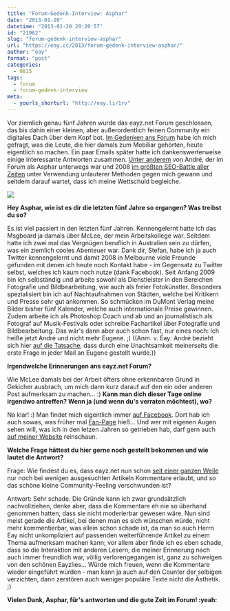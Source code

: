 ```yaml
---
title: "Forum-Gedenk-Interview: Asphar"
date: "2013-01-20"
datetime: "2013-01-20 20:20:57"
id: "21962"
slug: "forum-gedenk-interview-asphar"
url: "https://eay.cc/2013/forum-gedenk-interview-asphar/"
author: "eay"
format: "post"
categories:
  - 0815
tags:
  - forum
  - forum-gedenk-interview
meta:
  - yourls_shorturl: "http://eay.li/1rv"
---
```


Vor ziemlich genau fünf Jahren wurde das eayz.net Forum geschlossen, das bis dahin einer kleinen, aber außerordentlich feinen Community ein digitales Dach über dem Kopf bot. [Im Gedenken ans Forum](//eay.cc/2013/remembering-das-forum/) habe ich mich gefragt, was die Leute, die hier damals zum Mobiliar gehörten, heute eigentlich so machen. Ein paar Emails später hatte ich dankenswerterweise einige interessante Antworten zusammen. [Unter anderem](//eay.cc/tag/forum-gedenk-interview/) von André, der im Forum als Asphar unterwegs war und 2008 [im größten SEO-Battle aller Zeiten](//eay.cc/2008/der-kampf-der-kampfe/) unter Verwendung unlauterer Methoden gegen mich gewann und seitdem darauf wartet, dass ich meine Wettschuld begleiche.

![](https://eay.cc/uploads/2013/forum_interview_asphar.jpg)

**Hey Asphar, wie ist es dir die letzten fünf Jahre so ergangen? Was treibst du so?**

Es ist viel passiert in den letzten fünf Jahren. Kennengelernt hatte ich das Msgboard ja damals über McLee, der mein Arbeitskollege war. Seitdem hatte ich zwei mal das Vergnügen beruflich in Australien sein zu dürfen, was ein ziemlich cooles Abenteuer war. Dank dir, Stefan, habe ich ja auch Twitter kennengelernt und damit 2008 in Melbourne viele Freunde gefunden mit denen ich heute noch Kontakt habe - im Gegensatz zu Twitter selbst, welches ich kaum noch nutze (dank Facebook). Seit Anfang 2009 bin ich selbständig und arbeite sowohl als Dienstleister in den Bereichen Fotografie und Bildbearbeitung, wie auch als freier Fotokünstler. Besonders spezialisiert bin ich auf Nachtaufnahmen von Städten, welche bei Kritikern und Presse sehr gut ankommen. So schmücken im DuMont Verlag meine Bilder bisher fünf Kalender, welche auch internationale Preise gewinnen. Zudem arbeite ich als Photoshop Coach und ab und an journalistisch als Fotograf auf Musik-Festivals oder schreibe Fachartikel über Fotografie und Bildbearbeitung. Das wär's dann aber auch schon fast, nur eines noch: Ich heiße jetzt André und nicht mehr Eugene. ;) ((Anm. v. Eay: André bezieht sich hier [auf die Tatsache](//eay.cc/2012/hey-eugene/), dass durch eine Unachtsamkeit meinerseits die erste Frage in jeder Mail an Eugene gestellt wurde.))

**Irgendwelche Erinnerungen ans eayz.net Forum?**

Wie McLee damals bei der Arbeit öfters ohne erkennbaren Grund in Gekicher ausbrach, um mich dann kurz darauf auf den ein oder anderen Post aufmerksam zu machen... :) **Kann man dich dieser Tage online irgendwo antreffen? Wenn ja (und wenn du's verraten möchtest), wo?**

Na klar! :) Man findet mich eigentlich immer [auf Facebook](http://facebook.com/pixelmagier). Dort hab ich auch sowas, was früher mal [Fan-Page](http://facebook.com/thinkingpixels) hieß... Und wer mit eigenen Augen sehen will, was ich in den letzen Jahren so getrieben hab, darf gern auch [auf meiner Website](http://thinkingpixels.com) reinschaun.

**Welche Frage hättest du hier gerne noch gestellt bekommen und wie lautet die Antwort?**

Frage: Wie findest du es, dass eayz.net nun schon [seit einer ganzen Weile](//eay.cc/2012/kein-kommentar/) nur noch bei wenigen ausgesuchten Artikeln Kommentare erlaubt, und so das schöne kleine Community-Feeling verschwunden ist?

Antwort: Sehr schade. Die Gründe kann ich zwar grundsätzlich nachvollziehen, denke aber, dass die Kommentare eh nie so überhand genommen hatten, dass sie nicht moderierbar gewesen wäre. Nun sind meist gerade die Artikel, bei denen man es sich wünschen würde, nicht mehr kommentierbar, was allein schon schade ist, da man so auch Herrn Eay nicht unkompliziert auf passenden weiterführende Artikel zu einem Thema aufmerksam machen kann; vor allem aber finde ich es eben schade, dass so die Interaktion mit anderen Lesern, die meiner Erinnerung nach auch immer freundlich war, völlig verlorengegangen ist, ganz zu schweigen von den schönen Eayzlies... Würde mich freuen, wenn die Kommentare wieder eingeführt würden - man kann ja auch auf den Counter der selbigen verzichten, dann zerstören auch weniger populäre Texte nicht die Ästhetik. ;)

**Vielen Dank, Asphar, für's antworten und die gute Zeit im Forum! :yeah:**
